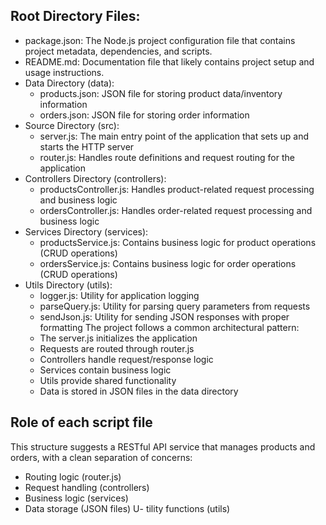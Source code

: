## Root Directory Files:

- package.json: The Node.js project configuration file that contains project metadata, dependencies, and scripts.
- README.md: Documentation file that likely contains project setup and usage instructions.
- Data Directory (data):
  - products.json: JSON file for storing product data/inventory information
  - orders.json: JSON file for storing order information
- Source Directory (src):
  - server.js: The main entry point of the application that sets up and starts the HTTP server
  - router.js: Handles route definitions and request routing for the application
- Controllers Directory (controllers):
  - productsController.js: Handles product-related request processing and business logic
  - ordersController.js: Handles order-related request processing and business logic
- Services Directory (services):
  - productsService.js: Contains business logic for product operations (CRUD operations)
  - ordersService.js: Contains business logic for order operations (CRUD operations)
- Utils Directory (utils):
  - logger.js: Utility for application logging
  - parseQuery.js: Utility for parsing query parameters from requests
  - sendJson.js: Utility for sending JSON responses with proper formatting
    The project follows a common architectural pattern:
  - The server.js initializes the application
  - Requests are routed through router.js
  - Controllers handle request/response logic
  - Services contain business logic
  - Utils provide shared functionality
  - Data is stored in JSON files in the data directory

## Role of each script file

This structure suggests a RESTful API service that manages products and orders, with a clean separation of concerns:

- Routing logic (router.js)
- Request handling (controllers)
- Business logic (services)
- Data storage (JSON files)
  U- tility functions (utils)
